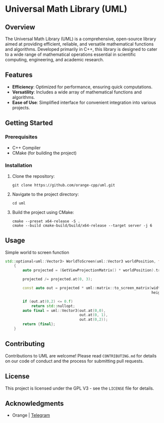# Universal Math Library (UML)

## Overview
The Universal Math Library (UML) is a comprehensive, open-source library aimed at providing efficient, reliable, and versatile mathematical functions and algorithms. Developed primarily in C++, this library is designed to cater to a wide range of mathematical operations essential in scientific computing, engineering, and academic research.

## Features
- **Efficiency**: Optimized for performance, ensuring quick computations.
- **Versatility**: Includes a wide array of mathematical functions and algorithms.
- **Ease of Use**: Simplified interface for convenient integration into various projects.

## Getting Started
### Prerequisites
- C++ Compiler
- CMake (for building the project)

### Installation
1. Clone the repository:
   ```
   git clone https://github.com/orange-cpp/uml.git
   ```
2. Navigate to the project directory:
   ```
   cd uml
   ```
3. Build the project using CMake:
   ```
   cmake --preset x64-release -S .
   cmake --build cmake-build/build/x64-release --target server -j 6
   ```

## Usage
Simple world to screen function
```c++
std::optional<uml::Vector3> WorldToScreen(uml::Vector3 worldPosition, float width, float height)
    {
        auto projected = (GetViewProjectionMatrix() * worldPosition).transpose();

        projected /= projected.at(0, 3);

        const auto out = projected * uml::matrix::to_screen_matrix(width,
                                                                   height);

        if (out.at(0,2) <= 0.f)
            return std::nullopt;
        auto final = uml::Vector3(out.at(0,0),
                                  out.at(0, 1),
                                  out.at(0,2));
        return {final};
    }
```
## Contributing
Contributions to UML are welcome! Please read `CONTRIBUTING.md` for details on our code of conduct and the process for submitting pull requests.

## License
This project is licensed under the GPL V3 - see the `LICENSE` file for details.

## Acknowledgments
- Orange | [Telegram](https://t.me/orange-cpp)

